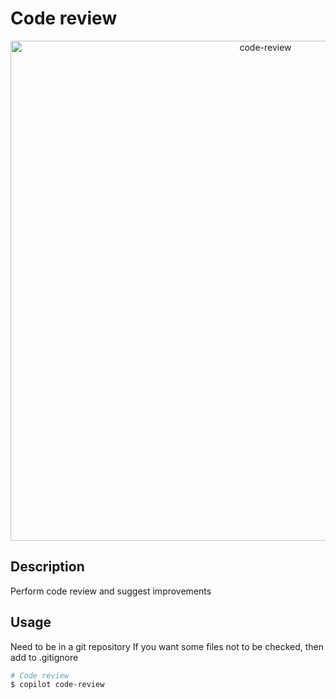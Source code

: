 # Code review

<p align="center">
    <img src="https://github.com/rsaryev/auto-copilot-cli/assets/70219513/d7abc8d7-9f5e-441c-8662-fe657ee07922" width="800" alt="code-review">
</p>

## Description

Perform code review and suggest improvements

## Usage

Need to be in a git repository
If you want some files not to be checked, then add to .gitignore

```bash
# Code review
$ copilot code-review
```
